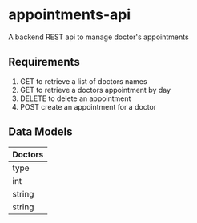 # appointments-api
A backend REST api to manage doctor's appointments

## Requirements
1. GET to retrieve a list of doctors names
2. GET to retrieve a doctors appointment by day
3. DELETE to delete an appointment
4. POST create an appointment for a doctor

## Data Models
Doctors |
--- |
type | name |
 int | id | 
 string | first_name |
 string | last_name |
